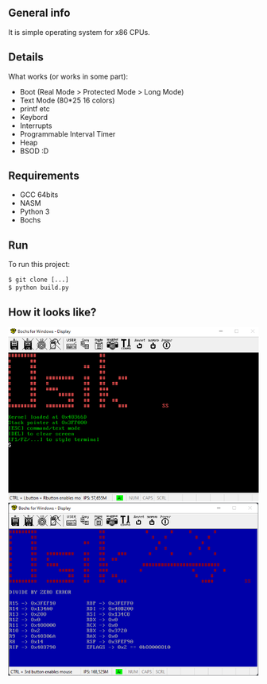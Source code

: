 ## General info
It is simple operating system for x86 CPUs.
	
## Details
What works (or works in some part):
* Boot (Real Mode > Protected Mode > Long Mode)
* Text Mode (80*25 16 colors)
* printf etc
* Keybord
* Interrupts
* Programmable Interval Timer
* Heap
* BSOD :D

## Requirements
* GCC 64bits
* NASM
* Python 3
* Bochs

## Run
To run this project:

```
$ git clone [...]
$ python build.py
```

## How it looks like?

<img src="https://github.com/sebastiansiedlarz409/Osik/blob/master/s1.png"/>
<img src="https://github.com/sebastiansiedlarz409/Osik/blob/master/s2.png"/>